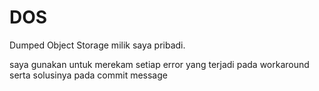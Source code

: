 # DOS
Dumped Object Storage milik saya pribadi.

saya gunakan untuk merekam setiap error yang terjadi pada workaround serta solusinya pada commit message

